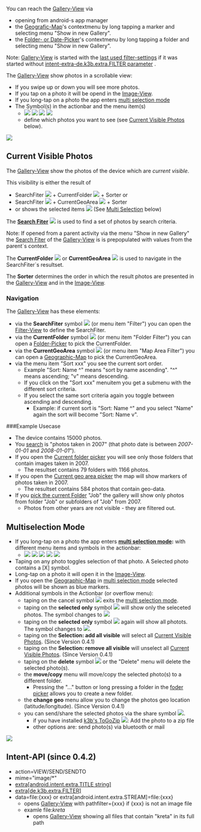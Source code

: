You can reach the [Gallery-View](Gallery-View) via

* opening from android-s app manager
* the [Geografic-Map](https://github.com/k3b/AndroFotoFinder/wiki/geographic-map)'s contextmenu by long tapping a marker and selecting menu "Show in new Gallery".
* the [Folder- or Date-Picker](https://github.com/k3b/AndroFotoFinder/wiki/Folder-Picker)'s contextmenu by long tapping a folder and selecting menu "Show in new Gallery".

Note: [Gallery-View](Gallery-View) is started with the [last used filter-settings](Gallery-View#CurrentSet) if it was started without [intent-extra-de.k3b.extra.FILTER parameter](intentapi#filter) .

The [Gallery-View](Gallery-View) show photos in a scrollable view:

* If you swipe up or down you will see more photos.
* If you tap on a photo it will be opend in the [Image-View](Image-View).
* If you long-tap on a photo the app enters [multi selection mode](Gallery-View#Multiselection)
* The Symbol(s) in the actionbar and the menu item(s)
    * ![](https://raw.githubusercontent.com/k3b/AndroFotoFinder/master/wiki/png/s_unchecked.png) ![](https://raw.githubusercontent.com/k3b/AndroFotoFinder/master/wiki/png/s_filter.png) ![](https://raw.githubusercontent.com/k3b/AndroFotoFinder/master/wiki/png/s_folder.png) ![](https://raw.githubusercontent.com/k3b/AndroFotoFinder/master/wiki/png/s_map.png)
    * define which photos you want to see (see [Current Visible Photos](Gallery-View#CurrentSet) below).

![](https://raw.githubusercontent.com/k3b/AndroFotoFinder/master/wiki/png/Gallery.png)


## <a name='CurrentSet'>Current Visible Photos</a>

The [Gallery-View](Gallery-View) show the photos of the device which are _current visible_.

This visibility is either the result of

* SearchFiter ![](https://raw.githubusercontent.com/k3b/AndroFotoFinder/master/wiki/png/s_filter.png) + CurrentFolder ![](https://raw.githubusercontent.com/k3b/AndroFotoFinder/master/wiki/png/s_folder.png) + Sorter or
* SearchFiter ![](https://raw.githubusercontent.com/k3b/AndroFotoFinder/master/wiki/png/s_filter.png) + CurrentGeoArea ![](https://raw.githubusercontent.com/k3b/AndroFotoFinder/master/wiki/png/s_map.png) + Sorter
* or shows the selected items ![](https://raw.githubusercontent.com/k3b/AndroFotoFinder/master/wiki/png/s_checked.png) (See [Multi Selection](Gallery-View#Multiselection) below)

The **[Search Fiter](https://github.com/k3b/AndroFotoFinder/wiki/Filter-View)**
![](https://raw.githubusercontent.com/k3b/AndroFotoFinder/master/wiki/png/s_filter.png)
is used to find a set of photos by search criteria.

Note: If opened from a parent activity via the menu "Show in new Gallery" the 
[Search Fiter](https://github.com/k3b/AndroFotoFinder/wiki/Filter-View) of the [Gallery-View](Gallery-View) is is prepopulated with values from the parent´s context.

The **CurrentFolder** ![](https://raw.githubusercontent.com/k3b/AndroFotoFinder/master/wiki/png/s_folder.png) or **CurrentGeoArea** ![](https://raw.githubusercontent.com/k3b/AndroFotoFinder/master/wiki/png/s_map.png) 
is used to navigate in the SearchFiter`s resultset.

The **Sorter** determines the order in which the 
result photos are presented in the [Gallery-View](Gallery-View) and 
in the [Image-View](Image-View).

### <a name='Navigation'>Navigation</a>

The [Gallery-View](Gallery-View) has these elements:

* via the **SearchFiter** symbol ![](https://raw.githubusercontent.com/k3b/AndroFotoFinder/master/wiki/png/s_filter.png) (or menu item "Filter") you can open the [Filter-View](Filter-View) to define the SearchFiter. 
* via the **CurrentFolder** symbol ![](https://raw.githubusercontent.com/k3b/AndroFotoFinder/master/wiki/png/s_folder.png) (or menu item "Folder Filter") you can open a [Folder-Picker](Folder-Picker) to pick the CurrentFolder.
* via the **CurrentGeoArea** symbol ![](https://raw.githubusercontent.com/k3b/AndroFotoFinder/master/wiki/png/s_map.png) (or menu item "Map Area Filter") you can open a [Geographic-Map](Geographic-Map) to pick the CurrentGeoArea.
* via the menu item "Sort xxx" you see the current sort order. 
    * Example "Sort: Name ^" means "sort by name ascending". "^" means ascending; "v" means descending.
    * If you click on the "Sort xxx" menuitem you get a submenu with the different sort criteria.
    * If you select the same sort criteria again you toggle between ascending and descending.
        * Example: if current sort is "Sort: Name ^" and you select "Name" again the sort will become "Sort: Name v".

###Example Usecase

* The device contains 15000 photos.
* You [search](Filter-View) is "photos taken in 2007" (that photo date is between _2007-01-01_ and _2008-01-01_").
* If you open the [Current folder picker](Folder-Picker) you will see only those folders that contain images taken in 2007.
    * The resultset contains 79 folders with 1166 photos.
* If you open the [Current geo area picker](Geographic-Map) the map will show markers of photos taken in 2007.
    * The resultset contains 584 photos that contain geo-data.
* If you [pick the current Folder](Folder-Picker) "Job" the gallery will show only photos from folder "Job" or subfolders of "Job" from 2007.
    * Photos from other years are not visible - they are filtered out.

## <a name='Multiselection'>Multiselection Mode</a>

* If you long-tap on a photo the app enters **[multi selection mode](Gallery-View#Multiselection):** with different menu items and symbols in the actionbar:
	* ![](https://raw.githubusercontent.com/k3b/AndroFotoFinder/master/wiki/png/s_cancel.png) ![](https://raw.githubusercontent.com/k3b/AndroFotoFinder/master/wiki/png/s_unchecked.png) ![](https://raw.githubusercontent.com/k3b/AndroFotoFinder/master/wiki/png/s_checked.png) ![](https://raw.githubusercontent.com/k3b/AndroFotoFinder/master/wiki/png/s_share.png) ![](https://raw.githubusercontent.com/k3b/AndroFotoFinder/master/wiki/png/s_delete.png)
* Taping on any photo toggles selection of that photo. A Selected photo contains a [X] symbol.
* Long-tap on a photo it will open it in the [Image-View](Image-View).
* If you open the [Geographic-Map](Geographic-Map) in [multi selection mode](Gallery-View#Multiselection) selected photos will be shown as blue markers.
* Additional symbols in the Actionbar (or overflow menu):
    * taping on the cancel symbol ![](https://raw.githubusercontent.com/k3b/AndroFotoFinder/master/wiki/png/s_cancel.png) exits the [multi selection mode](Gallery-View#Multiselection).
    * taping on the **selected only** symbol ![](https://raw.githubusercontent.com/k3b/AndroFotoFinder/master/wiki/png/s_unchecked.png) will show only the seleceted photos. The symbol changes to ![](https://raw.githubusercontent.com/k3b/AndroFotoFinder/master/wiki/png/s_checked.png) 
	* taping on the **selected only** symbol ![](https://raw.githubusercontent.com/k3b/AndroFotoFinder/master/wiki/png/s_checked.png) again will show all photots. The symbol changes to ![](https://raw.githubusercontent.com/k3b/AndroFotoFinder/master/wiki/png/s_unchecked.png).
    * taping on the **Selection: add all visible** will select all [Current Visible Photos](Gallery-View#CurrentSet). (Since Version 0.4.1)
    * taping on the **Selection: remove all visible** will unselect all [Current Visible Photos](Gallery-View#CurrentSet). (Since Version 0.4.1)
	* taping on the **delete** symbol ![](https://raw.githubusercontent.com/k3b/AndroFotoFinder/master/wiki/png/s_delete.png) or the "Delete" menu will delete the selected photo(s).
	* the **move/copy** menu will move/copy the selected photo(s) to a different folder.
	    * Pressing the "..." button or long pressing a folder in the [foder picker](https://github.com/k3b/AndroFotoFinder/wiki/Folder-Picker) allows you to create a new folder.
	* the **change geo** menu allow you to change the photos geo location (latitude/longitude).  (Since Version 0.4.1)
    * you can send/share the selected photos via the share symbol ![](https://raw.githubusercontent.com/k3b/AndroFotoFinder/master/wiki/png/s_share.png).
        * if you have installed [k3b's ToGoZip](https://f-droid.org/wiki/page/de.k3b.android.toGoZip) ![](https://raw.githubusercontent.com/k3b/ToGoZip/master/app/src/main/res/drawable-mdpi/ic_launcher.png): Add the photo to a zip file
        * other options are: send photo(s) via bluetooth or mail

![](https://raw.githubusercontent.com/k3b/AndroFotoFinder/master/wiki/png/Gallery-MultiSelection.png)

## <a name='api'>Intent-API</a> (since 0.4.2)

* action=VIEW/SEND/SENDTO
* mime="image/*"
* [extra[android.intent.extra.TITLE string]](intentapi#EXTRA_TITLE)
* [extra[de.k3b.extra.FILTER]](intentapi#filter)
* data=file:{xxx} or extra[android.intent.extra.STREAM]=file:{xxx}
  * opens [Gallery-View](https://github.com/k3b/AndroFotoFinder/wiki/Gallery-View) with pathfilter={xxx} if {xxx} is not an image file
  * examle file:*kreta*
	* opens [Gallery-View](https://github.com/k3b/AndroFotoFinder/wiki/Gallery-View) showing all files that contain "kreta" in its full path
